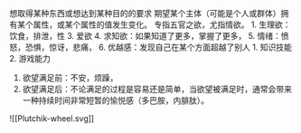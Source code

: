 想取得某种东西或想达到某种目的的要求
	期望某个主体（可能是个人或群体）拥有某个属性，或某个属性的值发生变化。
专指五官之欲，尤指情欲。
	1. 生理欲：饮食，排泄，性
	3. 爱欲
	4. 求知欲：如果知道了更多，掌握了更多，
	5. 情绪：愤怒，恐惧，惊讶，悲痛，
	6. 优越感：发现自己在某个方面超越了别人
		1. 知识技能
		2. 游戏能力

1. 欲望满足前：不安，烦躁，
2. 欲望满足后：不论满足的过程是容易还是简单，当欲望被满足时，通常会带来一种持续时间非常短暂的愉悦感（多巴胺，内腓肽）。

![[Plutchik-wheel.svg]] 